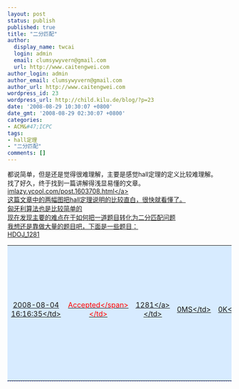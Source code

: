 ```yaml
---
layout: post
status: publish
published: true
title: "二分匹配"
author:
  display_name: twcai
  login: admin
  email: clumsywyvern@gmail.com
  url: http://www.caitengwei.com
author_login: admin
author_email: clumsywyvern@gmail.com
author_url: http://www.caitengwei.com
wordpress_id: 23
wordpress_url: http://child.kilu.de/blog/?p=23
date: '2008-08-29 10:30:07 +0800'
date_gmt: '2008-08-29 02:30:07 +0800'
categories:
- ACM&#47;ICPC
tags:
- hall定理
- "二分匹配"
comments: []
---
```

<p>都说简单，但是还是觉得很难理解，主要是感觉hall定理的定义比较难理解。<br />
找了好久，终于找到一篇讲解得浅显易懂的文章。<br />
<a href="http:&#47;&#47;imlazy.ycool.com&#47;post.1603708.html" target="_blank">imlazy.ycool.com&#47;post.1603708.html<&#47;a><br />
这篇文章中的两幅图把hall定理说明的比较直白，很快就看懂了。<br />
匈牙利算法也是比较简单的<br />
现在发现主要的难点在于如何把一道题目转化为二分匹配问题<br />
我想还是靠做大量的题目吧，下面是一些题目：<br />
HDOJ_1281</p>
<table class="table_text" style="border-bottom: 1px dashed #879bff;" border="0" cellspacing="2" width="100%" align="center">
<tbody>
<tr align="center" bgcolor="#d7ebff">
<td>2008-08-04 16:16:35<&#47;td></p>
<td><span style="color: red;">Accepted<&#47;span><&#47;td></p>
<td><a href="http:&#47;&#47;192.168.100.16&#47;showproblem.php?pid=1281">1281<&#47;a><&#47;td></p>
<td>0MS<&#47;td></p>
<td>0K<&#47;td></p>
<td><a href="http:&#47;&#47;192.168.100.16&#47;viewcode.php?rid=739477" target="_blank">985 B<&#47;a><&#47;td></p>
<td>C++<&#47;td><br />
<&#47;tr><br />
<&#47;tbody><&#47;table><br />
HDOJ_1498</p>
<table class="table_text" style="border-bottom: 1px dashed #879bff;" border="0" cellspacing="2" width="100%" align="center">
<tbody>
<tr align="center">
<td>2008-08-05 11:05:22<&#47;td></p>
<td><span style="color: red;">Accepted<&#47;span><&#47;td></p>
<td><a href="http:&#47;&#47;192.168.100.16&#47;showproblem.php?pid=1498">1498<&#47;a><&#47;td></p>
<td>62MS<&#47;td></p>
<td>0K<&#47;td></p>
<td><a href="http:&#47;&#47;192.168.100.16&#47;viewcode.php?rid=740977" target="_blank">1507 B<&#47;a><&#47;td></p>
<td>C++<&#47;td><br />
<&#47;tr><br />
<&#47;tbody><&#47;table><br />
HDOJ_1528<br />
HDOJ_1507<br />
POJ_2724<br />
POJ_3216</p>
